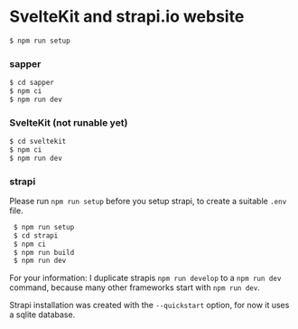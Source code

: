 # SvelteKit and strapi.io website

``` bash
$ npm run setup
```

### sapper

``` bash
$ cd sapper
$ npm ci
$ npm run dev
```

### SvelteKit (not runable yet)

``` bash
$ cd sveltekit
$ npm ci
$ npm run dev
```

### strapi

Please run `npm run setup` before you setup strapi, to create a suitable `.env` file.

```bash
 $ npm run setup
 $ cd strapi
 $ npm ci
 $ npm run build
 $ npm run dev
```

For your information: I duplicate strapis `npm run develop` to a `npm run dev` command,
because many other frameworks start with `npm run dev`.

Strapi installation was created with the `--quickstart` option, for now it uses a sqlite database.
